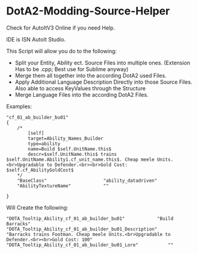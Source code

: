 # DotA2-Modding-Source-Helper


Check for AutoItV3 Online if you need Help.

IDE is ISN AutoIt Studio.


This Script will allow you do to the following:

- Split your Entity, Ability ect. Source Files into multiple ones. (Extension Has to be .cpp; Best use for Sublime anyway)
- Merge them all together into the according DotA2 used Files.
- Apply Additional Language Description Directly into those Source Files. Also able to access KeyValues through the Structure
- Merge Language Files into the according DotA2 Files.


Examples:

	"cf_01_ab_builder_bu01"
	{
		/*
			[self]
			target=Ability_Names_Builder
			type=ability
			name=Build $self.UnitName.this$
			descr=$self.UnitName.this$ trains $self.UnitName.Ability1.cf_unit_name.this$. Cheap meele Units.<br>Upgradable to Defender.<br><br>Gold Cost: $self.cf_AbilityGoldCost$
		*/
		"BaseClass"                     "ability_datadriven"
		"AbilityTextureName"			""
		
	}

Will Create the following:

	"DOTA_Tooltip_Ability_cf_01_ab_builder_bu01"			"Build Barracks"
	"DOTA_Tooltip_Ability_cf_01_ab_builder_bu01_Description"			"Barracks trains Footman. Cheap meele Units.<br>Upgradable to Defender.<br><br>Gold Cost: 100"
	"DOTA_Tooltip_Ability_cf_01_ab_builder_bu01_Lore"			""